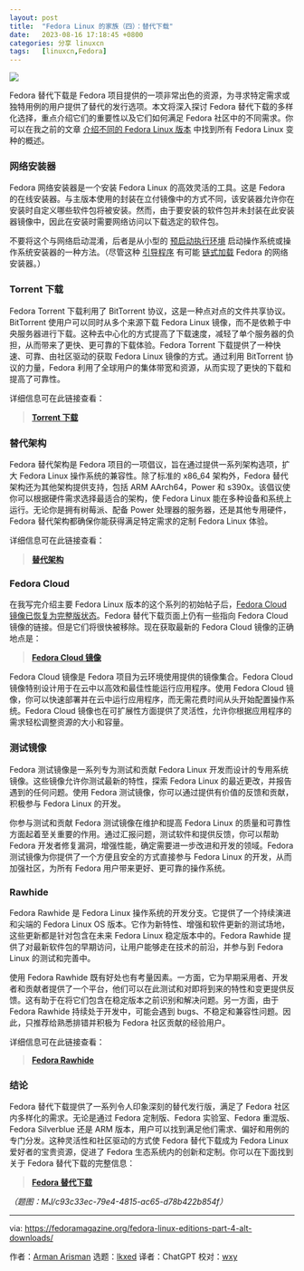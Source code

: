 ```yaml
---
layout: post
title:	"Fedora Linux 的家族（四）：替代下载"
date:	2023-08-16 17:18:45 +0800 
categories:	分享 linuxcn 
tags:	[linuxcn,Fedora]
---
```



![](/Asserts/Images//attachment/album/202308/16/171749ip2lzzx4747u232t.jpg)


Fedora 替代下载是 Fedora 项目提供的一项非常出色的资源，为寻求特定需求或独特用例的用户提供了替代的发行选项。本文将深入探讨 Fedora 替代下载的多样化选择，重点介绍它们的重要性以及它们如何满足 Fedora 社区中的不同需求。你可以在我之前的文章 [介绍不同的 Fedora Linux 版本](https://fedoramagazine.org/introduce-the-different-fedora-linux-editions/) 中找到所有 Fedora Linux 变种的概述。


### 网络安装器


Fedora 网络安装器是一个安装 Fedora Linux 的高效灵活的工具。这是 Fedora 的在线安装器。与主版本使用的封装在立付镜像中的方式不同，该安装器允许你在安装时自定义哪些软件包将被安装。然而，由于要安装的软件包并未封装在此安装器镜像中，因此在安装时需要网络访问以下载选定的软件包。


不要将这个与网络启动混淆，后者是从小型的 [预启动执行环境](https://en.wikipedia.org/wiki/Preboot_Execution_Environment) 启动操作系统或操作系统安装器的一种方法。（尽管这种 [引导程序](https://en.wikipedia.org/wiki/Bootloader) 有可能 [链式加载](https://en.wikipedia.org/wiki/Chain_loading) Fedora 的网络安装器。）


### Torrent 下载


Fedora Torrent 下载利用了 BitTorrent 协议，这是一种点对点的文件共享协议。BitTorrent 使用户可以同时从多个来源下载 Fedora Linux 镜像，而不是依赖于中央服务器进行下载。这种去中心化的方式提高了下载速度，减轻了单个服务器的负担，从而带来了更快、更可靠的下载体验。Fedora Torrent 下载提供了一种快速、可靠、由社区驱动的获取 Fedora Linux 镜像的方式。通过利用 BitTorrent 协议的力量，Fedora 利用了全球用户的集体带宽和资源，从而实现了更快的下载和提高了可靠性。


详细信息可在此链接查看：



> 
> **[Torrent 下载](https://torrent.fedoraproject.org/)**
> 
> 
> 


### 替代架构


Fedora 替代架构是 Fedora 项目的一项倡议，旨在通过提供一系列架构选项，扩大 Fedora Linux 操作系统的兼容性。除了标准的 x86\_64 架构外，Fedora 替代架构还为其他架构提供支持，包括 ARM AArch64，Power 和 s390x。该倡议使你可以根据硬件需求选择最适合的架构，使 Fedora Linux 能在多种设备和系统上运行。无论你是拥有树莓派、配备 Power 处理器的服务器，还是其他专用硬件，Fedora 替代架构都确保你能获得满足特定需求的定制 Fedora Linux 体验。


详细信息可在此链接查看：



> 
> **[替代架构](https://alt.fedoraproject.org/alt/)**
> 
> 
> 


### Fedora Cloud


在我写完介绍主要 Fedora Linux 版本的这个系列的初始帖子后，[Fedora Cloud 镜像已恢复为完整版状态](https://fedoraproject.org/wiki/Changes/RestoreCloudEdition)。Fedora 替代下载页面上仍有一些指向 Fedora Cloud 镜像的链接。但是它们将很快被移除。现在获取最新的 Fedora Cloud 镜像的正确地点是：



> 
> **[Fedora Cloud 镜像](https://fedoraproject.org/cloud/download/)**
> 
> 
> 


Fedora Cloud 镜像是 Fedora 项目为云环境使用提供的镜像集合。Fedora Cloud 镜像特别设计用于在云中以高效和最佳性能运行应用程序。使用 Fedora Cloud 镜像，你可以快速部署并在云中运行应用程序，而无需花费时间从头开始配置操作系统。Fedora Cloud 镜像也在可扩展性方面提供了灵活性，允许你根据应用程序的需求轻松调整资源的大小和容量。


### 测试镜像


Fedora 测试镜像是一系列专为测试和贡献 Fedora Linux 开发而设计的专用系统镜像。这些镜像允许你测试最新的特性，探索 Fedora Linux 的最近更改，并报告遇到的任何问题。使用 Fedora 测试镜像，你可以通过提供有价值的反馈和贡献，积极参与 Fedora Linux 的开发。


你参与测试和贡献 Fedora 测试镜像在维护和提高 Fedora Linux 的质量和可靠性方面起着至关重要的作用。通过汇报问题，测试软件和提供反馈，你可以帮助 Fedora 开发者修复漏洞，增强性能，确定需要进一步改进和开发的领域。Fedora 测试镜像为你提供了一个方便且安全的方式直接参与 Fedora Linux 的开发，从而加强社区，为所有 Fedora 用户带来更好、更可靠的操作系统。


### Rawhide


Fedora Rawhide 是 Fedora Linux 操作系统的开发分支。它提供了一个持续演进和尖端的 Fedora Linux OS 版本。它作为新特性、增强和软件更新的测试场地，这些更新都是针对包含在未来 Fedora Linux 稳定版本中的。Fedora Rawhide 提供了对最新软件包的早期访问，让用户能够走在技术的前沿，并参与到 Fedora Linux 的测试和完善中。


使用 Fedora Rawhide 既有好处也有考量因素。一方面，它为早期采用者、开发者和贡献者提供了一个平台，他们可以在此测试和对即将到来的特性和变更提供反馈。这有助于在将它们包含在稳定版本之前识别和解决问题。另一方面，由于 Fedora Rawhide 持续处于开发中，可能会遇到 bugs、不稳定和兼容性问题。因此，只推荐给熟悉排错并积极为 Fedora 社区贡献的经验用户。


详细信息可在此链接查看：



> 
> **[Fedora Rawhide](https://docs.fedoraproject.org/en-US/releases/rawhide/)**
> 
> 
> 


### 结论


Fedora 替代下载提供了一系列令人印象深刻的替代发行版，满足了 Fedora 社区内多样化的需求。无论是通过 Fedora 定制版、Fedora 实验室、Fedora 重混版、Fedora Silverblue 还是 ARM 版本，用户可以找到满足他们需求、偏好和用例的专门分发。这种灵活性和社区驱动的方式使 Fedora 替代下载成为 Fedora Linux 爱好者的宝贵资源，促进了 Fedora 生态系统内的创新和定制。你可以在下面找到关于 Fedora 替代下载的完整信息：



> 
> **[Fedora 替代下载](https://alt.fedoraproject.org/)**
> 
> 
> 


*（题图：MJ/c93c33ec-79e4-4815-ac65-d78b422b854f）*




---


via: <https://fedoramagazine.org/fedora-linux-editions-part-4-alt-downloads/>


作者：[Arman Arisman](https://fedoramagazine.org/author/armanwu/) 选题：[lkxed](https://github.com/lkxed/) 译者：ChatGPT 校对：[wxy](https://github.com/wxy)
